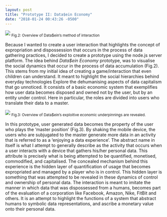 ```yaml
---
layout: post
title: "Prototype II: Data$ein Economy"
date: "2018-01-24 00:43:26 -0500"
---
```


![](/assets/img/dasein-2.png)
<sub> Fig.2: Overview of Data$ein’s method of interaction</sub>

Because I wanted to create a user interaction that highlights the concept of expropriation and dispossession that occurs in the process of data gathering practices, I decided to create a prototype using the node.js server platform. The idea behind *Data$ein Economy* prototype, was to visualise the social dynamics that occur in the process of data accumulation (Fig.2). This stems from my initial idea of creating a game/interaction that even children can understand. It meant to highlight the social hierarchies behind everyday technologies
Explore the dehumanising aspects of data capitalism that go unnoticed. It consists of a basic economic system that exemplifies how user data becomes disposed and owned not by the user, but by an entity under control. Here in particular, the roles are divided into users who translate their data to a master.

![](/assets/img/dasein-5.png)
<sub> Fig.3: Overview of Data$ein’s exploitive economic underpinnings are revealed.</sub>

In this prototype, user generated data becomes the property of the user who plays the ‘master position’ (Fig.3). By shaking the mobile device, the users who are subjugated to the master generate more data in an activity that is referred to as a ‘enjoying a data experience’. The abstract name in itself is what I attempt to generally describe as the activity that occurs when a user interacts with a device that gathers his/her personal data. This attribute is precisely what is being attempted to be quantified, monetised, commodified, and capitalised. The concealed mechanism behind this experience is the hidden layer of quantification of usage that becomes expropriated and managed by a player who is in control. This hidden layer is something that was attempted to be revealed in these dynamics of control and ownership of personal data. The interaction is meant to imitate the manner in which data that was dispossessed from a humans, becomes part of the evaluation of a corporation like Facebook, Amazon, Nike, FitBit and others. It is an attempt to highlight the functions of a system that abstract humans to symbolic data representations, and ascribe a monetary value onto their personal data.

[^1]: O'Boyle, J. Edward. *Requiem for Homo Economicus*. 2007 [[link](http://www.mayoresearch.org/files/REQUIEMmri.pdf)].
[^2]: [Deus ex machina](https://en.wikipedia.org/wiki/Deus_ex_machina)- Wikipedia.
[^3]: Agamben, Giorgio. *What Is An Apparatus?*. Stanford University Press. 2007; pp. 8-10.
[^4]: Heidegger, Martin. *The Question Concerning Technology*. Harper & Row, Publishers. 1977. pp. 6
[^5]: *Ibid*, pp 14-15.
[^6]: *Ibid*, pp 14-15.
[^7]: Mao Tse Tung, "On Practice" (July 1937). *Selected Works*, Vol. I, pp. 299-300.
[^8]: Hannah Arendt, *The Human Condition*, p. 261
[^9]: Seife, 2013.
[^10]: Anderson, 2000.
[^11]: Toadvine, 2016.
[^12]: Heidegger, 1977, p. 287
[^13]: AbdelRahim, 2015.
[^14]: Zwolinski & Wertheimer, 2017
[^15]: Visnjic, 2017
[^16]: Dovey, 2017
[^17]: Hvistendahl, 2017
[^18]: Habermas, 1989
[^19]: Mathew, 2014
[^20]: Jim Thatcher, David O’Sullivan, Dillon Mahmoudi; *Data colonialism through accumulation by dispossession: New metaphors for daily data*, 2016
